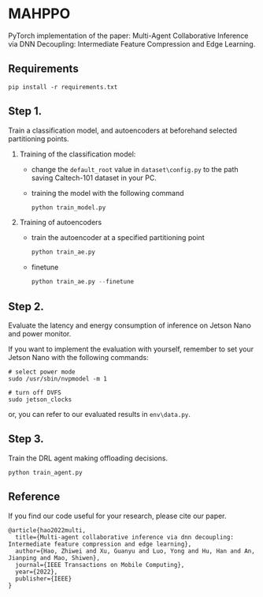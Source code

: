 # MAHPPO

PyTorch implementation of the paper: Multi-Agent Collaborative Inference via DNN Decoupling: Intermediate Feature Compression and Edge Learning.



## Requirements

```
pip install -r requirements.txt
```



## Step 1. 

Train a classification model, and autoencoders at beforehand selected partitioning points.

1. Training of the classification model:

   - change the `default_root` value in `dataset\config.py` to the path saving Caltech-101 dataset in your PC.

   - training the model with the following command

     ```python
     python train_model.py
     ```

2. Training of autoencoders

   - train the autoencoder at a specified partitioning point

     ```python
     python train_ae.py
     ```
     
   - finetune
   
     ```python
     python train_ae.py --finetune
     ```



## Step 2.

Evaluate the latency and energy consumption of inference on Jetson Nano and power monitor.

If you want to implement the evaluation with yourself, remember to set your Jetson Nano with the following commands:

```shell
# select power mode
sudo /usr/sbin/nvpmodel -m 1

# turn off DVFS
sudo jetson_clocks
```

or, you can refer to our evaluated results in `env\data.py`.



## Step 3.

Train the DRL agent making offloading decisions.

```
python train_agent.py
```



## Reference

If you find our code useful for your research, please cite our paper.

```
@article{hao2022multi,
  title={Multi-agent collaborative inference via dnn decoupling: Intermediate feature compression and edge learning},
  author={Hao, Zhiwei and Xu, Guanyu and Luo, Yong and Hu, Han and An, Jianping and Mao, Shiwen},
  journal={IEEE Transactions on Mobile Computing},
  year={2022},
  publisher={IEEE}
}
```
